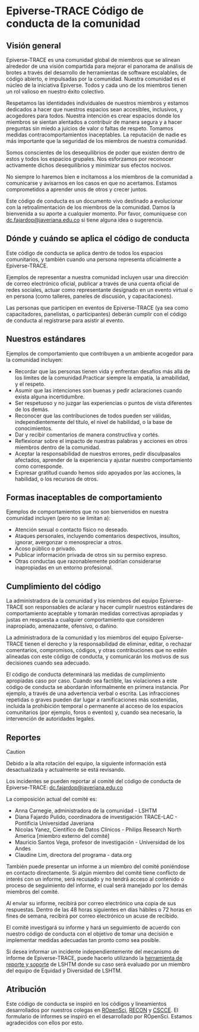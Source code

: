 # Epiverse-TRACE Código de conducta de la comunidad

## Visión general

Epiverse-TRACE es una comunidad global de miembros que se alinean alrededor de una visión compartida para mejorar el panorama de análisis de brotes a través del desarrollo de herramientas de software escalables, de código abierto, e impulsadas por la comunidad. Nuestra comunidad es el núcleo de la iniciativa Epiverse. Todos y cada uno de los miembros tienen un rol valioso en nuestro éxito colectivo.

Respetamos las identidades individuales de nuestros miembros y estamos dedicados a hacer que nuestros espacios sean accesibles, inclusivos, y acogedores para todos. Nuestra intención es crear espacios donde los miembros se sientan alentados a contribuir de manera segura y a hacer preguntas sin miedo a juicios de valor o faltas de respeto. Tomamos medidas contracomportamientos inaceptables. La reputación de nadie es más importante que la seguridad de los miembros de nuestra comunidad.

Somos conscientes de los desequilibrios de poder que existen dentro de estos y todos los espacios grupales. Nos esforzamos por reconocer activamente dichos desequilibrios y minimizar sus efectos nocivos.

No siempre lo haremos bien e incitamoss a los miembros de la comunidad a comunicarse y avisarnos en los casos en que no acertamos. Estamos comprometidos a aprender unos de otros y crecer juntos.

Este código de conducta es un documento vivo destinado a evolucionar con la retroalimentación de los miembros de la comunidad. Damos la bienvenida a su aporte a cualquier momento. Por favor, comuníquese con <dc.fajardop@javeriana.edu.co> si tiene alguna idea o sugerencia.

## Dónde y cuándo se aplica el código de conducta

Este código de conducta se aplica dentro de todos los espacios comunitarios, y también cuando una persona representa oficialmente a Epiverse-TRACE.

Ejemplos de representar a nuestra comunidad incluyen usar una dirección de correo electrónico oficial, publicar a través de una cuenta oficial de redes sociales, actuar como representante designado en un evento virtual o en persona (como talleres, paneles de discusión, y capacitaciones).

Las personas que participen en eventos de Epiverse-TRACE (ya sea como capacitadores, panelistas, o participantes) deberán cumplir con el código de conducta al registrarse para asistir al evento.

## Nuestros estándares

Ejemplos de comportamiento que contribuyen a un ambiente acogedor para la comunidad incluyen:

* Recordar que las personas tienen vida y enfrentan desafíos más allá de los límites de la comunidad.Practicar siempre la empatía, la amabilidad, y el respeto.
* Asumir que las intenciones son buenas y pedir aclaraciones cuando exista alguna incertidumbre.
* Ser respetuoso y no juzgar las experiencias o puntos de vista diferentes de los demás.
* Reconocer que las contribuciones de todos pueden ser válidas, independientemente del título, el nivel de habilidad, o la base de conocimientos.
* Dar y recibir comentarios de manera constructiva y cortés.
* Reflexionar sobre el impacto de nuestras palabras y acciones en otros miembros dentro de la comunidad.
* Aceptar la responsabilidad de nuestros errores, pedir disculpasalos afectados, aprender de la experiencia y ajustar nuestro comportamiento como corresponde.
* Expresar gratitud cuando hemos sido apoyados por las acciones, la habilidad, o los recursos de otros.

## Formas inaceptables de comportamiento

Ejemplos de comportamientos que no son bienvenidos en nuestra comunidad incluyen (pero no se limitan a):

* Atención sexual o contacto físico no deseado.
* Ataques personales, incluyendo comentarios despectivos, insultos, ignorar, avergonzar o menospreciar a otros.
* Acoso público o privado.
* Publicar información privada de otros sin su permiso expreso.
* Otras conductas que razonablemente podrían considerarse inapropiadas en un entorno profesional.

## Cumplimiento del código

La administradora de la comunidad y los miembros del equipo Epiverse-TRACE son responsables de aclarar y hacer cumplir nuestros estándares de comportamiento aceptable y tomarán medidas correctivas apropiadas y justas en respuesta a cualquier comportamiento que consideren inapropiado, amenazante, ofensivo, o dañino.

La administradora de la comunidad y los miembros del equipo Epiverse-TRACE tienen el derecho y la responsabilidad de eliminar, editar, o rechazar comentarios, compromisos, códigos, y otras contribuciones que no estén alineadas con este código de conducta, y comunicarán los motivos de sus decisiones cuando sea adecuado.

El código de conducta determinará las medidas de cumplimiento apropiadas caso por caso. Cuando sea factible, las violaciones a este código de conducta se abordarán informalmente en primera instancia. Por ejemplo, a través de una advertencia verbal o escrita. Las infracciones repetidas o graves pueden dar lugar a ramificaciones más sostenidas, incluida la prohibición temporal o permanente al acceso de los espacios comunitarios (por ejemplo, foros o eventos) y, cuando sea necesario, la intervención de autoridades legales.

## Reportes

> [!CAUTION]
> Debido a la alta rotación del equipo, la siguiente información está desactualizada y actualmente se está revisando.

Los incidentes se pueden reportar al comité del código de conducta de Epiverse-TRACE: <dc.fajardop@javeriana.edu.co>

La composición actual del comité es:

* Anna Carnegie, administradora de la comunidad - LSHTM
* Diana Fajardo Pulido, coordinadora de investigación TRACE-LAC - Pontificia Universidad Javeriana
* Nicolas Yanez, Científico de Datos Clínicos - Philips Research North America [miembro externo del comité]
* Mauricio Santos Vega, profesor de investigación - Universidad de los Andes
* Claudine Lim, directora del programa - data.org

También puede presentar un informe a un miembro del comité poniéndose en contacto directamente. Si algún miembro del comité tiene conflicto de interés con un informe, será recusado y no tendrá acceso al contenido o proceso de seguimiento del informe, el cual será manejado por los demás miembros del comité.

Al enviar su informe, recibirá por correo electrónico una copia de sus respuestas. Dentro de las 48 horas siguientes en días hábiles o 72 horas en fines de semana, recibirá por correo electrónico un acuse de recibido.

El comité investigará su informe y hará un seguimiento de acuerdo con nuestro código de conducta con el objetivo de tomar una decisión e implementar medidas adecuadas tan pronto como sea posible.

Si desea informar un incidente independientemente del mecanismo de informe de Epiverse-TRACE, puede hacerlo utilizando la [herramienta de reporte y soporte](https://reportandsupport.lshtm.ac.uk/) de LSHTM donde su caso será evaluado por un miembro del equipo de Equidad y Diversidad de LSHTM.

## Atribución

Este código de conducta se inspiró en los códigos y lineamientos desarrollados por nuestros colegas en [ROpenSci](https://ropensci.org/code-of-conduct/), [RECON](https://www.repidemicsconsortium.org/CODE_OF_CONDUCT/) y [CSCCE](https://www.cscce.org/cscce-community-participation-guidelines/). El formulario de informes se inspiró en el desarrollado por ROpenSci. Estamos agradecidos con ellos por esto.
